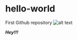 # hello-world
First Github repository
![alt text][1]


  [1]: http://pix.iemoji.com/images/emoji/apple/8.3/256/smiling-face-with-open-mouth.png
  ***Hey!!!***
